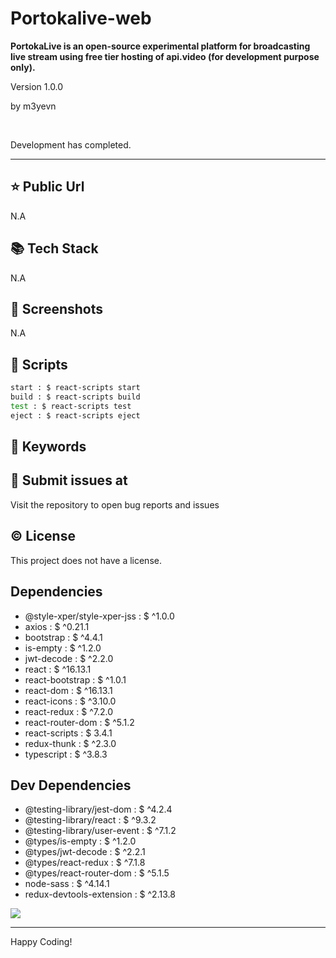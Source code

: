 # Portokalive-web

**PortokaLive is an open-source experimental platform for broadcasting live stream using free tier hosting of api.video (for development purpose only).**

<p>Version 1.0.0</p>
<p>by m3yevn </p>

<br/>
<p>Development has completed.</p>

<hr/>

## ⭐ Public Url

N.A

## 📚 Tech Stack

N.A

## 📸 Screenshots

N.A

## 📜 Scripts

```sh
start : $ react-scripts start
build : $ react-scripts build
test : $ react-scripts test
eject : $ react-scripts eject

```

## 🔑 Keywords

## 👾 Submit issues at

Visit the repository to open bug reports and issues

## ©️ License

This project does not have a license.

## Dependencies

- @style-xper/style-xper-jss : $ ^1.0.0
- axios : $ ^0.21.1
- bootstrap : $ ^4.4.1
- is-empty : $ ^1.2.0
- jwt-decode : $ ^2.2.0
- react : $ ^16.13.1
- react-bootstrap : $ ^1.0.1
- react-dom : $ ^16.13.1
- react-icons : $ ^3.10.0
- react-redux : $ ^7.2.0
- react-router-dom : $ ^5.1.2
- react-scripts : $ 3.4.1
- redux-thunk : $ ^2.3.0
- typescript : $ ^3.8.3

## Dev Dependencies

- @testing-library/jest-dom : $ ^4.2.4
- @testing-library/react : $ ^9.3.2
- @testing-library/user-event : $ ^7.1.2
- @types/is-empty : $ ^1.2.0
- @types/jwt-decode : $ ^2.2.1
- @types/react-redux : $ ^7.1.8
- @types/react-router-dom : $ ^5.1.5
- node-sass : $ ^4.14.1
- redux-devtools-extension : $ ^2.13.8

<img src="https://cdn.dribbble.com/users/2401141/screenshots/5487982/developers-gif-showcase.gif"/>

<hr/>
Happy Coding!
